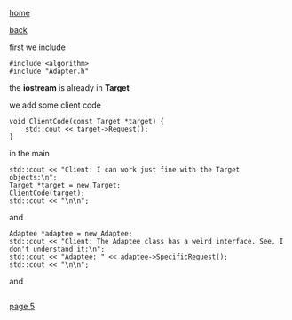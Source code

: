 [home](./page01.md)

[back](./page03.md)

first we include

```
#include <algorithm>
#include "Adapter.h"
```

the **iostream** is already in **Target**

we add some client code
```
void ClientCode(const Target *target) {
    std::cout << target->Request();
}
```

in the main
```
std::cout << "Client: I can work just fine with the Target objects:\n";
Target *target = new Target;
ClientCode(target);
std::cout << "\n\n";
```

and
```
Adaptee *adaptee = new Adaptee;
std::cout << "Client: The Adaptee class has a weird interface. See, I don't understand it:\n";
std::cout << "Adaptee: " << adaptee->SpecificRequest();
std::cout << "\n\n";
```
and

```
```

[page 5](./page05.md)
